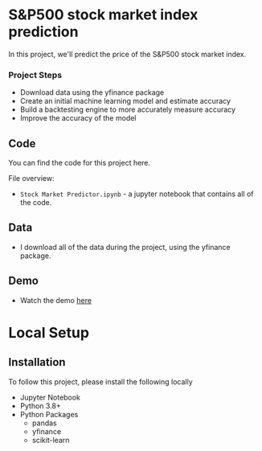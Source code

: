 # S&P500 stock market index prediction


In this project, we'll predict the price of the S&P500 stock market index.


### Project Steps
- Download data using the yfinance package
- Create an initial machine learning model and estimate accuracy
- Build a backtesting engine to more accurately measure accuracy
- Improve the accuracy of the model


## Code
You can find the code for this project here.


File overview:
- `Stock Market Predictor.ipynb` - a jupyter notebook that contains all of the code.

## Data
- I download all of the data during the project, using the yfinance package.


## Demo
- Watch the demo [here](https://www.youtube.com/watch?v=BQ_vflYU8uI)


  
# Local Setup
## Installation

To follow this project, please install the following locally
- Jupyter Notebook
- Python 3.8+
- Python Packages
   + pandas
   + yfinance
   + scikit-learn

